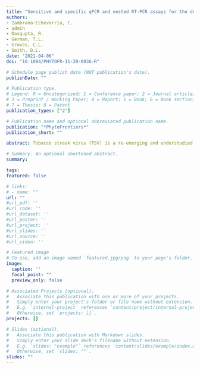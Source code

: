 ```yaml
---
title: "Sensitive and specific qPCR and nested RT-PCR assays for the detection of Tobacco streak virus in soybean"
authors:
- Zambrana-Echevarria, C.
- admin
- Dasgupta, R.
- German, T.L.
- Groves, C.L.
- Smith, D.L.
date: "2021-04-06"
doi: "10.1094/PHYTOFR-11-20-0036-R"

# Schedule page publish date (NOT publication's date).
publishDate: ""

# Publication type.
# Legend: 0 = Uncategorized; 1 = Conference paper; 2 = Journal article;
# 3 = Preprint / Working Paper; 4 = Report; 5 = Book; 6 = Book section;
# 7 = Thesis; 8 = Patent
publication_types: ["2"]

# Publication name and optional abbreviated publication name.
publication: "*PhytoFrontiers*"
publication_short: ""

abstract: Tobacco streak virus (TSV) is a re-emerging and understudied pathogen of soybean (*Glycine max*). Management of TSV is challenging due to the multiple modes of transmission, widespread susceptibility of commercial soybean, and lack of reliable diagnostic tests for the virus. Soybean plants with TSV-like, virus-like, or no symptoms were collected from commercial and research fields in seven counties in Wisconsin. Two sensitive assays were developed for the detection of TSV: a fluorescent dye-based quantitative RT-PCR (qPCR) assay and a nested RT-PCR (nRT-PCR). *Tobacco streak virus* was detected in 47 percent and 91 percent of symptomatic samples using the qPCR assay and the nRT-PCR assay, respectively, suggesting that the nRT-PCR assay has higher sensitivity for detecting TSV. The qPCR assay’s limit of detection was determined at 10 fg and the assay was used to estimate the viral load in TSV-symptomatic samples. The titer of TSV in these samples was determined by absolute quantification and ranged from 15 fg to 0.796 ng. The two assays reported here provide diagnostic tools for the rapid and accurate detection of TSV that can aid in monitoring outbreaks, assessing management strategies, or screening soybean cultivars/accessions for resistance to the virus.

# Summary. An optional shortened abstract.
summary: 

tags:
featured: false

# links:
# - name: ""
url: ""
#url_pdf: ''
#url_code: ''
#url_dataset: ''
#url_poster: ''
#url_project: ''
#url_slides: ''
#url_source: ''
#url_video: ''

# Featured image
# To use, add an image named `featured.jpg/png` to your page's folder. 
image:
  caption: ''
  focal_point: ""
  preview_only: false

# Associated Projects (optional).
#   Associate this publication with one or more of your projects.
#   Simply enter your project's folder or file name without extension.
#   E.g. `internal-project` references `content/project/internal-project/index.md`.
#   Otherwise, set `projects: []`.
projects: []

# Slides (optional).
#   Associate this publication with Markdown slides.
#   Simply enter your slide deck's filename without extension.
#   E.g. `slides: "example"` references `content/slides/example/index.md`.
#   Otherwise, set `slides: ""`.
slides: ""
---
```


